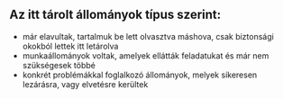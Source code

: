 ## Az itt tárolt állományok típus szerint:

* már elavultak, tartalmuk be lett olvasztva máshova, csak biztonsági okokból lettek itt letárolva
* munkaállományok voltak, amelyek ellátták feladatukat és már nem szükségesek többé
* konkrét problémákkal foglalkozó állományok, melyek sikeresen lezárásra, vagy elvetésre kerültek
